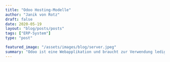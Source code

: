 ```yaml
---
title: "Odoo Hosting-Modelle"
author: "Janik von Rotz"
draft: false
date: 2020-05-19
layout: "blog/posts/posts"
tags: ["ERP-System"]
type: "post"

featured_image: "/assets/images/blog/server.jpeg"
summary: "Odoo ist eine Webapplikation und braucht zur Verwendung lediglich den Browser. Damit Odoo in Betrieb genommen werden kann, muss eine Installation des Odoo Server gehostet werden. Der Odoo Server kann a..."
---
```



